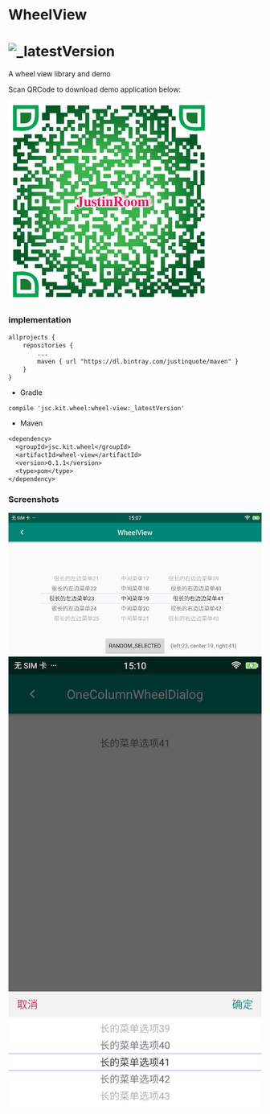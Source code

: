 # WheelView
# ![_latestVersion](https://bintray.com/justinquote/maven/wheel-view/_latestVersion)
A wheel view library and demo


Scan QRCode to download demo application below:

![](/output/wheel_view_demo_qr_code.png)

### implementation
```
allprojects {
    repositories {
        ...
        maven { url "https://dl.bintray.com/justinquote/maven" }
    }
}
```

+ Gradle
```
compile 'jsc.kit.wheel:wheel-view:_latestVersion'
```
+ Maven
```
<dependency>
  <groupId>jsc.kit.wheel</groupId>
  <artifactId>wheel-view</artifactId>
  <version>0.1.1</version>
  <type>pom</type>
</dependency>
```

### Screenshots
![WheelView](/output/shots/wheel_view.png)
![OneColumnWheelDialog](/output/shots/one_column_wheel_dialog.png)

